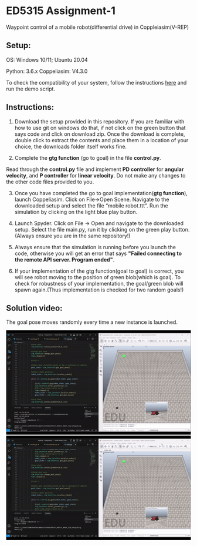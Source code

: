 # ED5315 Assignment-1
Waypoint control of a mobile robot(differential drive) in Coppleiasim(V-REP)

## Setup:
OS: Windows 10/11; Ubuntu 20.04


Python: 3.6.x
Coppeliasim: V4.3.0

To check the compatibility of your system, follow the instructions [here](https://github.com/BijoSebastian/ED5315_Mobile_Robot_Sim_Setup/tree/main/Demo) and run the demo script.

## Instructions:

  1. Download the setup provided in this repository. If you are familiar with how to use git on windows do that, if not click on the green button that says code and click on download zip. Once the download is complete, double click to extract the contents and place them in a location of your choice, the downloads folder itself works fine.

  2. Complete the **gtg function** (go to goal) in the file **control.py**.

  Read through the **control.py** file and implement **PD controller** for **angular velocity**, and **P controller** for **linear velocity**.  Do not make any changes to the other code files provided to you.

  3. Once you have completed the go to goal implementation(**gtg function**), launch Coppeliasim. Click on File->Open Scene. Navigate to the downloaded setup and select the file “mobile robot.ttt”. Run the simulation by clicking on the light blue play button.

  4. Launch Spyder. Click on File -> Open and navigate to the downloaded setup. Select the file main.py, run it by clicking on the green play button.(Always ensure you are in the same repository!) 

  5. Always ensure that the simulation is running before you launch the code, otherwise you will get an error that says **"Failed connecting to the remote API server. Program ended"**.

  6.	If your implementation of the gtg function(goal to goal) is correct, you will see robot moving to the position of green blob(which is goal). To check for robustness of your implementation, the goal/green blob will spawn again.(Thus implementation is checked for two random goals!)

## Solution video:
The goal pose moves randomly every time a new instance is launched.

![Solution run 1](solution/Solution1.gif)
![Solution run 2](solution/Solution2.gif)

